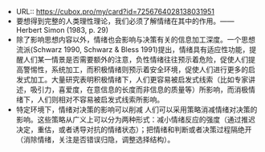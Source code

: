 - URL:: https://cubox.pro/my/card?id=7256764028138031951
- 要想得到完整的人类理性理论，我们必须了解情绪在其中的作用。——Herbert Simon (1983, p. 29)
- 除了影响思想内容以外，情绪也会影响与决策有关的信息加工深度。一个思想流派(Schwarz 1990, Schwarz & Bless 1991)提出，情绪具有适应性功能，提醒人们某一情景是否需要额外的注意，负性情绪往往预示着危险，促使人们提高警惕性，系统加工，而积极情绪则预示着安全环境，促使人们进行更多的启发式加工。大量研究表明积极情绪下，人们更容易被启发式线索（比如专家讲述，吸引力，喜爱度，在意信息的长度而非信息的质量等）所影响，而消极情绪下，人们则相对不容易被启发式线索所影响。
- 特定环境下，情绪对决策的影响可以削减
  人们可以采用策略消减情绪对决策的影响。这些策略从广义上可以分为两种形式：减小情绪反应的强度（通过推迟决定，重估，或者诱导对抗的情绪状态）；把情绪和判断或者决策过程隔绝开（消除情绪，关注是否错误归隐，调整选择结构）。

